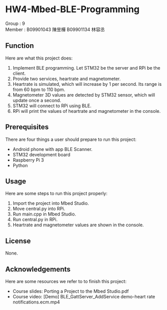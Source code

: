 # HW4-Mbed-BLE-Programming

Group : 9  
Member : B09901043 陳昱樺 B09901134 林容丞

Function
---
Here are what this project does:
1. Implement BLE programming. Let STM32 be the server and RPi be the client.
2. Provide two services, heartrate and magnetometer.
3. Heartrate is simulated, which will increase by 1 per second. Its range is from 60 bpm to 110 bpm.
4. Magnetometer 3D values are detected by STM32 sensor, which will update once a second.
5. STM32 will connect to RPi using BLE.
6. RPi will print the values of heartrate and magnetometer in the console.

Prerequisites
---
There are four things a user should prepare to run this project:
* Android phone with app BLE Scanner.
* STM32 development board
* Raspberry Pi 3
* Python

Usage
---
Here are some steps to run this project properly:
1. Import the project into Mbed Studio.
2. Move central.py into RPi.
3. Run main.cpp in Mbed Studio.
4. Run central.py in RPi.
5. Heartrate and magnetometer values are shown in the console.

License
---
None.

Acknowledgements
---
Here are some resources we refer to to finish this project:
* Course slides: Porting a Project to the Mbed Studio.pdf
* Course video: [Demo] BLE_GattServer_AddService demo-heart rate notifications.ecm.mp4
